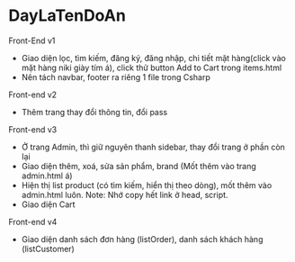 # DayLaTenDoAn
Front-End v1
- Giao diện lọc, tìm kiếm, đăng ký, đăng nhập, chi tiết mặt hàng(click vào mặt hàng niki giày tím á), click thử button Add to Cart trong items.html
- Nên tách navbar, footer ra riêng 1 file trong Csharp

Front-end v2
- Thêm trang thay đổi thông tin, đổi pass

Front-end v3
- Ở trang Admin, thì giữ nguyên thanh sidebar, thay đổi trang ở phần còn lại
- Giao diện thêm, xoá, sửa sản phẩm, brand (Mốt thêm vào trang admin.html á)
- Hiện thị list product (có tìm kiếm, hiển thị theo dòng), mốt thêm vào admin.html luôn. Note: Nhớ copy hết link ở head, script.
- Giao diện Cart

Front-end v4
- Giao diện danh sách đơn hàng (listOrder), danh sách khách hàng (listCustomer)

